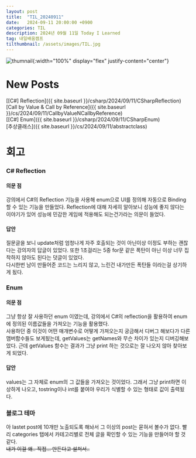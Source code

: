 ```yaml
---
layout: post
title:  "TIL_20240911"
date:   2024-09-11 20:00:00 +0900
categories: TIL
description: 2024년 09월 11일 Today I Learned
tag: 내일배움캠프
tilthumbnail: /assets/images/TIL.jpg
---
```


![thumnail]({{page.tilthumbnail}}){:width="100%" display="flex" justify-content="center"}
# New Posts
[\[C#\] Reflection]({{ site.baseurl }}/csharp/2024/09/11/CSharpReflection)  
[Call by Value & Call by Reference]({{ site.baseurl }}/cs/2024/09/11/CallbyValueNCallbyReference)  
[\[C#\] Enum]({{ site.baseurl }}/csharp/2024/09/11/CSharpEnum)  
[추상클래스]({{ site.baseurl }}/cs/2024/09/11/abstractclass)  

# 회고
### C# Reflection
#### 의문 점
강의에서 C#의 Reflection 기능을 사용해 enum으로 UI를 정의해 자동으로 Binding 할 수 있는 기능을 만들었다. Reflection에 대해 자세히 알아보니 성능에 좋지 않다는 이야기가 있어 성능에 민감한 게임에 적용해도 되는건가라는 의문이 들었다.  
#### 답안
질문글을 보니 update처럼 엄청나게 자주 호출되는 것이 아닌이상 이정도 부하는 괜찮다는 강의자의 답글이 있었다. 또한 1초걸리는 5중 for문 같은 폭탄이 아닌 이상 너무 집착하지 않아도 된다는 덧글이 있었다.  
다시한번 남이 만들어준 코드는 느리지 않고, 느린건 내가만든 폭탄들 이라는걸 상기하게 됬다.

### Enum
#### 의문 점
그냥 항상 잘 사용하던 enum 이였는데, 강의에서 C#의 reflection을 활용하여 enum에 정의된 이름값들을 가져오는 기능을 활용했다.  
사용하던 중 이것이 어떤 매개변수로 어떻게 가져오는지 궁금해서 디버그 해보다가 다른 맴버함수들도 보게됬는데, getValues는 getNames와 무슨 차이가 있는지 디버깅해보았다. 근데 getValues 함수는 결과가 그냥 print 하는 것으로는 잘 나오지 않아 찾아보게 되었다.
#### 답안
values는 그 자체로 enum의 그 값들을 가져오는 것이었다. 그래서 그냥 print하면 이상하게 나오고, tostring이나 int를 붙여야 우리가 식별할 수 있는 형태로 값이 출력됬다.



### 블로그 테마
아 lastet post에 10개만 노출되도록 해놔서 그 이상의 post는 묻혀서 볼수가 없다. 빨리 categories 탭에서 카테고리별로 전체 글을 확인할 수 있는 기능을 만들어야 할 것 같다.  
~~내가 이걸 왜.. 직접... 만든다고 설쳐서..~~